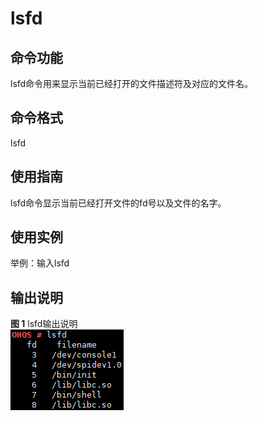 # lsfd<a name="ZH-CN_TOPIC_0000001051451550"></a>

## 命令功能<a name="section2053406181716"></a>

lsfd命令用来显示当前已经打开的文件描述符及对应的文件名。

## 命令格式<a name="section523771017172"></a>

lsfd

## 使用指南<a name="section27241213201719"></a>

lsfd命令显示当前已经打开文件的fd号以及文件的名字。

## 使用实例<a name="section442617197173"></a>

举例：输入lsfd

## 输出说明<a name="section42491639151813"></a>

**图 1**  lsfd输出说明<a name="fig11407101617206"></a>  
![](figures/lsfd输出说明.png "lsfd输出说明")

